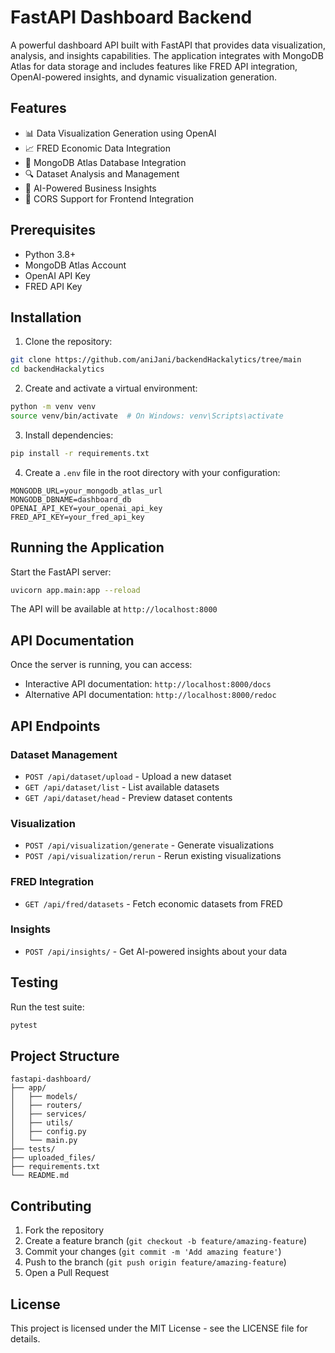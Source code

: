 # FastAPI Dashboard Backend

A powerful dashboard API built with FastAPI that provides data visualization, analysis, and insights capabilities. The application integrates with MongoDB Atlas for data storage and includes features like FRED API integration, OpenAI-powered insights, and dynamic visualization generation.

## Features

- 📊 Data Visualization Generation using OpenAI
- 📈 FRED Economic Data Integration
- 💾 MongoDB Atlas Database Integration
- 🔍 Dataset Analysis and Management
- 🤖 AI-Powered Business Insights
- 🔄 CORS Support for Frontend Integration

## Prerequisites

- Python 3.8+
- MongoDB Atlas Account
- OpenAI API Key
- FRED API Key

## Installation

1. Clone the repository:
```bash
git clone https://github.com/aniJani/backendHackalytics/tree/main
cd backendHackalytics
```

2. Create and activate a virtual environment:
```bash
python -m venv venv
source venv/bin/activate  # On Windows: venv\Scripts\activate
```

3. Install dependencies:
```bash
pip install -r requirements.txt
```

4. Create a `.env` file in the root directory with your configuration:
```env
MONGODB_URL=your_mongodb_atlas_url
MONGODB_DBNAME=dashboard_db
OPENAI_API_KEY=your_openai_api_key
FRED_API_KEY=your_fred_api_key
```

## Running the Application

Start the FastAPI server:
```bash
uvicorn app.main:app --reload
```

The API will be available at `http://localhost:8000`

## API Documentation

Once the server is running, you can access:
- Interactive API documentation: `http://localhost:8000/docs`
- Alternative API documentation: `http://localhost:8000/redoc`

## API Endpoints

### Dataset Management
- `POST /api/dataset/upload` - Upload a new dataset
- `GET /api/dataset/list` - List available datasets
- `GET /api/dataset/head` - Preview dataset contents

### Visualization
- `POST /api/visualization/generate` - Generate visualizations
- `POST /api/visualization/rerun` - Rerun existing visualizations

### FRED Integration
- `GET /api/fred/datasets` - Fetch economic datasets from FRED

### Insights
- `POST /api/insights/` - Get AI-powered insights about your data

## Testing

Run the test suite:
```bash
pytest
```

## Project Structure

```
fastapi-dashboard/
├── app/
│   ├── models/
│   ├── routers/
│   ├── services/
│   ├── utils/
│   ├── config.py
│   └── main.py
├── tests/
├── uploaded_files/
├── requirements.txt
└── README.md
```

## Contributing

1. Fork the repository
2. Create a feature branch (`git checkout -b feature/amazing-feature`)
3. Commit your changes (`git commit -m 'Add amazing feature'`)
4. Push to the branch (`git push origin feature/amazing-feature`)
5. Open a Pull Request

## License

This project is licensed under the MIT License - see the LICENSE file for details.
